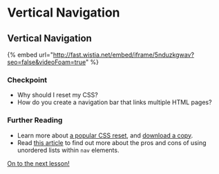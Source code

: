 # Vertical Navigation

## Vertical Navigation

{% embed url="http://fast.wistia.net/embed/iframe/5nduzkgwav?seo=false&videoFoam=true" %}

### Checkpoint

* Why should I reset my CSS?
* How do you create a navigation bar that links multiple HTML pages?

### Further Reading

* Learn more about [a popular CSS reset](http://meyerweb.com/eric/tools/css/reset/), and [download a copy](http://meyerweb.com/eric/tools/css/reset/reset.css).
* Read [this article](https://css-tricks.com/navigation-in-lists-to-be-or-not-to-be/) to find out more about the pros and cons of using unordered lists within `nav` elements. 

[On to the next lesson!](floating-and-clearing.md)

